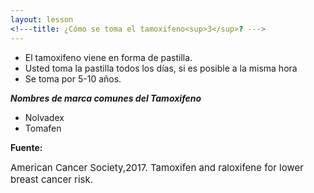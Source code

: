 ```yaml
---
layout: lesson
<!---title: ¿Cómo se toma el tamoxifeno<sup>3</sup>? --->
---
```


* El tamoxifeno viene en forma de pastilla.
* Usted toma la pastilla todos los días, si es posible a la misma hora
* Se toma por 5-10 años.

***Nombres de marca comunes del Tamoxifeno***
* Nolvadex
* Tomafen

**Fuente:**

<span style="font-size:15px;">American Cancer Society,2017. Tamoxifen and raloxifene for lower breast cancer risk.</span>